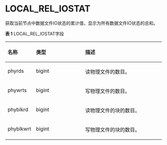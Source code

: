 # LOCAL\_REL\_IOSTAT

获取当前节点中数据文件IO状态的累计值，显示为所有数据文件IO状态的总和。

**表 1**  LOCAL\_REL\_IOSTAT字段

<a name="zh-cn_topic_0237122572_table565454216136"></a>
<table><thead align="left"><tr id="zh-cn_topic_0237122572_row17754194211313"><th class="cellrowborder" valign="top" width="17.27%" id="mcps1.2.4.1.1"><p id="zh-cn_topic_0237122572_p675412429138"><a name="zh-cn_topic_0237122572_p675412429138"></a><a name="zh-cn_topic_0237122572_p675412429138"></a><strong id="zh-cn_topic_0237122572_b775411426135"><a name="zh-cn_topic_0237122572_b775411426135"></a><a name="zh-cn_topic_0237122572_b775411426135"></a>名称</strong></p>
</th>
<th class="cellrowborder" valign="top" width="31.71%" id="mcps1.2.4.1.2"><p id="zh-cn_topic_0237122572_p1075414420133"><a name="zh-cn_topic_0237122572_p1075414420133"></a><a name="zh-cn_topic_0237122572_p1075414420133"></a><strong id="zh-cn_topic_0237122572_b8754194241312"><a name="zh-cn_topic_0237122572_b8754194241312"></a><a name="zh-cn_topic_0237122572_b8754194241312"></a>类型</strong></p>
</th>
<th class="cellrowborder" valign="top" width="51.019999999999996%" id="mcps1.2.4.1.3"><p id="zh-cn_topic_0237122572_p275416428136"><a name="zh-cn_topic_0237122572_p275416428136"></a><a name="zh-cn_topic_0237122572_p275416428136"></a><strong id="zh-cn_topic_0237122572_b197551428137"><a name="zh-cn_topic_0237122572_b197551428137"></a><a name="zh-cn_topic_0237122572_b197551428137"></a>描述</strong></p>
</th>
</tr>
</thead>
<tbody><tr id="zh-cn_topic_0237122572_row775664271313"><td class="cellrowborder" valign="top" width="17.27%" headers="mcps1.2.4.1.1 "><p id="zh-cn_topic_0237122572_p1375664220131"><a name="zh-cn_topic_0237122572_p1375664220131"></a><a name="zh-cn_topic_0237122572_p1375664220131"></a>phyrds</p>
</td>
<td class="cellrowborder" valign="top" width="31.71%" headers="mcps1.2.4.1.2 "><p id="zh-cn_topic_0237122572_p187571042131312"><a name="zh-cn_topic_0237122572_p187571042131312"></a><a name="zh-cn_topic_0237122572_p187571042131312"></a>bigint</p>
</td>
<td class="cellrowborder" valign="top" width="51.019999999999996%" headers="mcps1.2.4.1.3 "><p id="zh-cn_topic_0237122572_p2757184291317"><a name="zh-cn_topic_0237122572_p2757184291317"></a><a name="zh-cn_topic_0237122572_p2757184291317"></a>读物理文件的数目。</p>
</td>
</tr>
<tr id="zh-cn_topic_0237122572_row9757144201317"><td class="cellrowborder" valign="top" width="17.27%" headers="mcps1.2.4.1.1 "><p id="zh-cn_topic_0237122572_p77575422136"><a name="zh-cn_topic_0237122572_p77575422136"></a><a name="zh-cn_topic_0237122572_p77575422136"></a>phywrts</p>
</td>
<td class="cellrowborder" valign="top" width="31.71%" headers="mcps1.2.4.1.2 "><p id="zh-cn_topic_0237122572_p147571342141313"><a name="zh-cn_topic_0237122572_p147571342141313"></a><a name="zh-cn_topic_0237122572_p147571342141313"></a>bigint</p>
</td>
<td class="cellrowborder" valign="top" width="51.019999999999996%" headers="mcps1.2.4.1.3 "><p id="zh-cn_topic_0237122572_p187572428133"><a name="zh-cn_topic_0237122572_p187572428133"></a><a name="zh-cn_topic_0237122572_p187572428133"></a>写物理文件的数目。</p>
</td>
</tr>
<tr id="zh-cn_topic_0237122572_row12758174291316"><td class="cellrowborder" valign="top" width="17.27%" headers="mcps1.2.4.1.1 "><p id="zh-cn_topic_0237122572_p3758742151319"><a name="zh-cn_topic_0237122572_p3758742151319"></a><a name="zh-cn_topic_0237122572_p3758742151319"></a>phyblkrd</p>
</td>
<td class="cellrowborder" valign="top" width="31.71%" headers="mcps1.2.4.1.2 "><p id="zh-cn_topic_0237122572_p207581042131314"><a name="zh-cn_topic_0237122572_p207581042131314"></a><a name="zh-cn_topic_0237122572_p207581042131314"></a>bigint</p>
</td>
<td class="cellrowborder" valign="top" width="51.019999999999996%" headers="mcps1.2.4.1.3 "><p id="zh-cn_topic_0237122572_p167580429137"><a name="zh-cn_topic_0237122572_p167580429137"></a><a name="zh-cn_topic_0237122572_p167580429137"></a>读物理文件的块的数目。</p>
</td>
</tr>
<tr id="zh-cn_topic_0237122572_row975814426133"><td class="cellrowborder" valign="top" width="17.27%" headers="mcps1.2.4.1.1 "><p id="zh-cn_topic_0237122572_p5758164215137"><a name="zh-cn_topic_0237122572_p5758164215137"></a><a name="zh-cn_topic_0237122572_p5758164215137"></a>phyblkwrt</p>
</td>
<td class="cellrowborder" valign="top" width="31.71%" headers="mcps1.2.4.1.2 "><p id="zh-cn_topic_0237122572_p97581942111311"><a name="zh-cn_topic_0237122572_p97581942111311"></a><a name="zh-cn_topic_0237122572_p97581942111311"></a>bigint</p>
</td>
<td class="cellrowborder" valign="top" width="51.019999999999996%" headers="mcps1.2.4.1.3 "><p id="zh-cn_topic_0237122572_p1675854216131"><a name="zh-cn_topic_0237122572_p1675854216131"></a><a name="zh-cn_topic_0237122572_p1675854216131"></a>写物理文件的块的数目。</p>
</td>
</tr>
</tbody>
</table>

